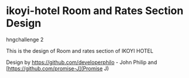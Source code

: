 # ikoyi-hotel Room and Rates Section Design

hngchallenge 2

This is the design of Room and rates section of IKOYI HOTEL 

Design by
https://github.com/developerphilo - John Philip and 
[https://github.com/promise-J](Promise J)
